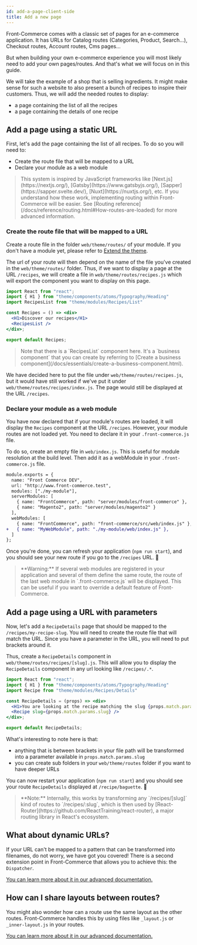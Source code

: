 ```yaml
---
id: add-a-page-client-side
title: Add a new page
---
```


Front-Commerce comes with a classic set of pages for an e-commerce application.
It has URLs for Catalog routes (Categories, Product, Search…), Checkout routes,
Account routes, Cms pages…

But when building your own e-commerce experience you will most likely need
to add your own pages/routes. And that's what we will focus on in this guide.

We will take the example of a shop that is selling ingredients. It might make
sense for such a website to also present a bunch of recipes to inspire their
customers. Thus, we will add the needed routes to display:

* a page containing the list of all the recipes
* a page containing the details of one recipe

## Add a page using a static URL

First, let's add the page containing the list of all recipes. To do so you will
need to:

* Create the route file that will be mapped to a URL
* Declare your module as a web module

<blockquote class="info">
This system is inspired by JavaScript frameworks like [Next.js](https://nextjs.org/), [Gatsby](https://www.gatsbyjs.org/), [Sapper](https://sapper.svelte.dev/), [Nuxt](https://nuxtjs.org/), etc. If you understand how these work, implementing routing within Front-Commerce will be easier. 
See [Routing reference](/docs/reference/routing.html#How-routes-are-loaded) for more advanced information.
</blockquote>

### Create the route file that will be mapped to a URL

Create a route file in the folder `web/theme/routes/` of your module. If you don't have a module yet, please refer to [Extend the theme](extend-the-theme.html).

The url of your route will then depend on the name of the file you've created in the `web/theme/routes/` folder. Thus, if we want to display a page at the URL `/recipes`, we will create a file in `web/theme/routes/recipes.js` which will export the component you want to display on this page.

```jsx
import React from "react";
import { H1 } from "theme/components/atoms/Typography/Heading"
import RecipesList from "theme/modules/Recipes/List"

const Recipes = () => <div>
  <H1>Discover our recipes</H1>
  <RecipesList />
</div>;

export default Recipes;
```

<blockquote class="note">
Note that there is a `RecipesList` component here. It's a `business component` that you can create by referring to [Create a business component](/docs/essentials/create-a-business-component.html).
</blockquote>

We have decided here to put the file under `web/theme/routes/recipes.js`, but it would have still worked if we've put it under `web/theme/routes/recipes/index.js`. The page would still be displayed at the URL `/recipes`.

### Declare your module as a web module

You have now declared that if your module's routes are loaded, it will display the `Recipes` component at the URL `/recipes`. However, your module routes are not loaded yet. You need to declare it in your `.front-commerce.js` file.

To do so, create an empty file in `web/index.js`. This is useful for module resolution at the build level. Then add it as a webModule in your `.front-commerce.js` file.

```diff
module.exports = {
  name: "Front Commerce DEV",
  url: "http://www.front-commerce.test",
  modules: ["./my-module"],
  serverModules: [
    { name: "FrontCommerce", path: "server/modules/front-commerce" },
    { name: "Magento2", path: "server/modules/magento2" }
  ],
  webModules: [
    { name: "FrontCommerce", path: "front-commerce/src/web/index.js" },
+   { name: "MyWebModule", path: "./my-module/web/index.js" },
  ]
};
```

Once you're done, you can refresh your application
(`npm run start`), and you should see your new route if you go
to the `/recipes` URL. 🎉


<blockquote class="warning">
    **Warning:** If several web modules are registered in your application and several of them define the same route, the route of the last web module in `.front-commerce.js` will be displayed. This can be useful if you want to override a default feature of Front-Commerce.
</blockquote>

## Add a page using a URL with parameters

Now, let's add a `RecipeDetails` page that should be mapped to the `/recipes/my-recipe-slug`. You will need to create the route file that will match the URL. Since you have a parameter in the URL, you will need to put brackets around it.

Thus, create a `RecipeDetails` component in `web/theme/routes/recipes/[slug].js`. This will allow you to display the `RecipeDetails` component in any url looking like `/recipes/.*`.

```jsx
import React from "react";
import { H1 } from "theme/components/atoms/Typography/Heading"
import Recipe from "theme/modules/Recipes/Details"

const RecipeDetails = (props) => <div>
  <H1>You are looking at the recipe matching the slug {props.match.params.slug}</H1>
  <Recipe slug={props.match.params.slug} />
</div>;

export default RecipeDetails;
```

What's interesting to note here is that:
* anything that is between brackets in your file path will be transformed into a parameter available in `props.match.params.slug`
* you can create sub folders in your `web/theme/routes` folder if you want to have deeper URLs

You can now restart your application (`npm run start`) and you should see your route `RecipeDetails` displayed at `/recipe/baguette`. 🎉

<blockquote class="warning">
  **Note:** Internally, this works by transforming any `/recipes/[slug]` kind of routes to `/recipes/:slug`, which is then used by [React-Router](https://github.com/ReactTraining/react-router), a major routing library in React's ecosystem.
</blockquote>

## What about dynamic URLs?

If your URL can't be mapped to a pattern that can be transformed into filenames, do not worry,
we have got you covered! There is a second extension point in Front-Commerce that allows you to achieve this: the `Dispatcher`.

[You can learn more about it in our advanced documentation.](../advanced/theme/route-dispatcher.html)

## How can I share layouts between routes?

You might also wonder how can a route use the same layout as the other routes. Front-Commerce handles this by using files like `_layout.js` or `_inner-layout.js` in your routes.

[You can learn more about it in our advanced documentation.](../advanced/theme/layouts.html)